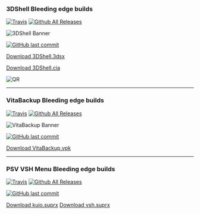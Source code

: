 ### 3DShell Bleeding edge builds
[![Travis](https://img.shields.io/travis/joel16/3DShell.svg?style=flat-square)](https://travis-ci.org/joel16/3DShell) [![Github All Releases](https://img.shields.io/github/downloads/joel16/3DShell/total.svg?style=flat-square)](https://github.com/joel16/3DShell/releases)

![3DShell Banner](http://i.imgur.com/Z2pzVVZ.png)

[![GitHub last commit](https://img.shields.io/github/last-commit/joel16/3DShell.svg?style=flat-square)](https://github.com/joel16/3DShell/commits/master)

[Download 3DShell.3dsx](https://github.com/joel16/3DShell/raw/gh-pages/3DShell.3dsx)

[Download 3DShell.cia](https://github.com/joel16/3DShell/raw/gh-pages/3DShell.cia)

![QR](https://goo.gl/gz7zXw)

___

### VitaBackup Bleeding edge builds
[![Travis](https://img.shields.io/travis/joel16/VitaBackup.svg?style=flat-square)](https://travis-ci.org/joel16/VitaBackup) [![Github All Releases](https://img.shields.io/github/downloads/joel16/VitaBackup/total.svg?style=flat-square)](https://github.com/joel16/VitaBackup/releases)

![VitaBackup Banner](https://raw.githubusercontent.com/joel16/VitaBackup/master/sce_sys/livearea/contents/startup.png)

[![GitHub last commit](https://img.shields.io/github/last-commit/joel16/VitaBackup.svg?style=flat-square)](https://github.com/joel16/VitaBackup/commits/master)

[Download VitaBackup.vpk](https://github.com/joel16/VitaBackup/raw/gh-pages/VitaBackup.vpk)

___

### PSV VSH Menu Bleeding edge builds
[![Travis](https://img.shields.io/travis/joel16/PSV-VSH-Menu.svg?style=flat-square)](https://travis-ci.org/joel16/PSV-VSH-Menu) [![Github All Releases](https://img.shields.io/github/downloads/joel16/PSV-VSH-Menu/total.svg?style=flat-square)](https://github.com/joel16/PSV-VSH-Menu/releases)

[![GitHub last commit](https://img.shields.io/github/last-commit/joel16/PSV-VSH-Menu.svg?style=flat-square)](https://github.com/joel16/PSV-VSH-Menu/commits/master)

[Download kuio.suprx](https://github.com/joel16/PSV-VSH-Menu/releases/download/2.10/kuio.skprx)
[Download vsh.suprx](https://github.com/joel16/PSV-VSH-Menu/raw/gh-pages/vsh.suprx)


